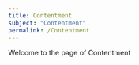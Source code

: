 ```yaml
---
title: Contentment
subject: "Contentment"
permalink: /Contentment
---
```


Welcome to the page of Contentment
